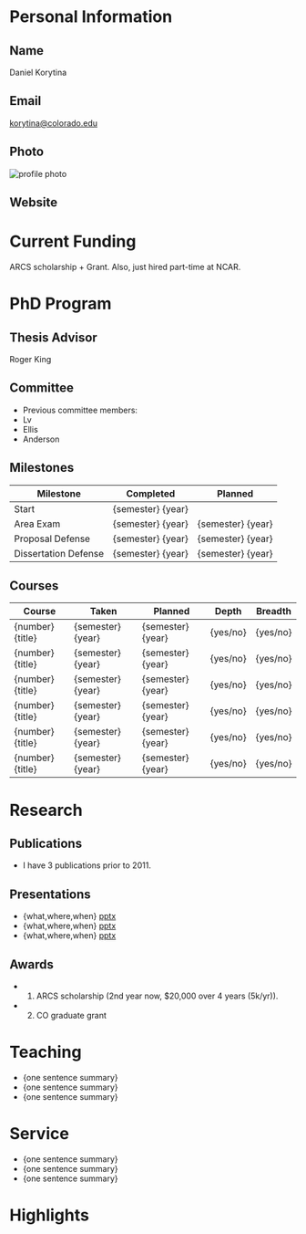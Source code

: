 

# Personal Information

## Name
Daniel Korytina

## Email
korytina@colorado.edu

## Photo
![profile photo](files/1AG6NsErEVzBvMFzpoatqyi_Noog0XVnmykTOM-_YxNY-photo-0.png)

## Website


# Current Funding
ARCS scholarship + Grant. 
Also, just hired part-time at NCAR.

# PhD Program

## Thesis Advisor
Roger King

## Committee


* Previous committee members:    
*  Lv
*  Ellis
*  Anderson


## Milestones

| Milestone            | Completed         | Planned           |         
| -------------------- | ----------------- | ----------------- |
| Start                | {semester} {year} |                   |
| Area Exam            | {semester} {year} | {semester} {year} |
| Proposal Defense     | {semester} {year} | {semester} {year} |
| Dissertation Defense | {semester} {year} | {semester} {year} |

## Courses

| Course           | Taken             | Planned            | Depth    | Breadth | 
| ---------------- | ----------------- | ------------------ | -------- | ------- |
| {number} {title} | {semester} {year} | {semester} {year}  | {yes/no} | {yes/no}|
| {number} {title} | {semester} {year} | {semester} {year}  | {yes/no} | {yes/no}|
| {number} {title} | {semester} {year} | {semester} {year}  | {yes/no} | {yes/no}|
| {number} {title} | {semester} {year} | {semester} {year}  | {yes/no} | {yes/no}|
| {number} {title} | {semester} {year} | {semester} {year}  | {yes/no} | {yes/no}|
| {number} {title} | {semester} {year} | {semester} {year}  | {yes/no} | {yes/no}|

# Research

## Publications


* I have 3 publications prior to 2011.


## Presentations

* {what,where,when} [pptx](files/presentation-file.pptx)
* {what,where,when} [pptx](files/presentation-file.pptx)
* {what,where,when} [pptx](files/presentation-file.pptx)
      
## Awards


* 1. ARCS scholarship (2nd year now, $20,000 over 4 years (5k/yr)).
* 2. CO graduate grant


# Teaching

* {one sentence summary}
* {one sentence summary}
* {one sentence summary}

# Service

* {one sentence summary}
* {one sentence summary}
* {one sentence summary}

# Highlights


## 





